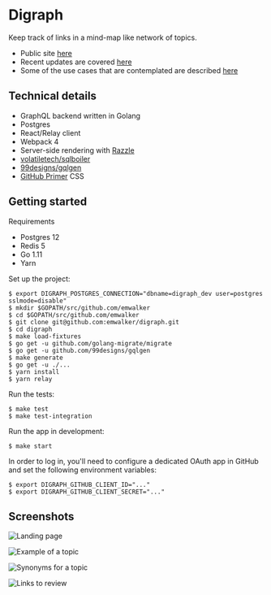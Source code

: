 # Digraph

Keep track of links in a mind-map like network of topics.

* Public site [here](https://digraph.app)
* Recent updates are covered [here](https://blog.digraph.app)
* Some of the use cases that are contemplated are described [here](https://github.com/emwalker/digraph/wiki)

## Technical details

* GraphQL backend written in Golang
* Postgres
* React/Relay client
* Webpack 4
* Server-side rendering with [Razzle](https://github.com/jaredpalmer/razzle)
* [volatiletech/sqlboiler](https://github.com/volatiletech/sqlboiler)
* [99designs/gqlgen](https://github.com/99designs/gqlgen)
* [GitHub Primer](https://styleguide.github.com/primer/) CSS

## Getting started

Requirements

* Postgres 12
* Redis 5
* Go 1.11
* Yarn

Set up the project:
```
$ export DIGRAPH_POSTGRES_CONNECTION="dbname=digraph_dev user=postgres sslmode=disable"
$ mkdir $GOPATH/src/github.com/emwalker
$ cd $GOPATH/src/github.com/emwalker
$ git clone git@github.com:emwalker/digraph.git
$ cd digraph
$ make load-fixtures
$ go get -u github.com/golang-migrate/migrate
$ go get -u github.com/99designs/gqlgen
$ make generate
$ go get -u ./...
$ yarn install
$ yarn relay
```

Run the tests:
```
$ make test
$ make test-integration
```

Run the app in development:
```
$ make start
```

In order to log in, you'll need to configure a dedicated OAuth app in GitHub and set the following environment
variables:
```
$ export DIGRAPH_GITHUB_CLIENT_ID="..."
$ export DIGRAPH_GITHUB_CLIENT_SECRET="..."
```

## Screenshots

![Landing page](https://user-images.githubusercontent.com/760949/85933236-fc3f5880-b891-11ea-8494-13d02389d3b9.png)

![Example of a topic](https://user-images.githubusercontent.com/760949/59727248-24619980-91f2-11e9-9067-62042fbda222.png)

![Synonyms for a topic](https://user-images.githubusercontent.com/760949/71789329-720beb00-2ff8-11ea-941b-2bba49b252e2.png)

![Links to review](https://user-images.githubusercontent.com/760949/59727250-275c8a00-91f2-11e9-87b8-3aed54ad0335.png)
